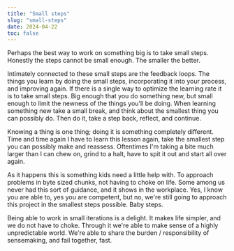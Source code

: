 ```yaml
---
title: "Small steps"
slug: "small-steps"
date: 2024-04-22
toc: false
---
```


Perhaps the best way to work on something big is to take small steps. Honestly the steps cannot be small enough. The smaller the better.

Intimately connected to these small steps are the feedback loops. The things you learn by doing the small steps, incorporating it into your process, and improving again. If there is a single way to optimize the learning rate it is to take small steps. Big enough that you do something new, but small enough to limit the newness of the things you'll be doing. When learning something new take a small break, and think about the smallest thing you can possibly do. Then do it, take a step back, reflect, and continue.

Knowing a thing is one thing; doing it is something completely different. Time and time again I have to learn this lesson again, take the smallest step you can possibly make and reassess. Oftentimes I'm taking a bite much larger than I can chew on, grind to a halt, have to spit it out and start all over again.

As it happens this is something kids need a little help with. To approach problems in byte sized chunks, not having to choke on life. Some among us never had this sort of guidance, and it shows in the workplace. Yes, I know you are able to, yes you are competent, but no, we're still going to approach this project in the smallest steps possible. Baby steps.

Being able to work in small iterations is a delight. It makes life simpler, and we do not have to choke. Through it we're able to make sense of a highly unpredictable world. We're able to share the burden / responsibility of sensemaking, and fail together, fast.
